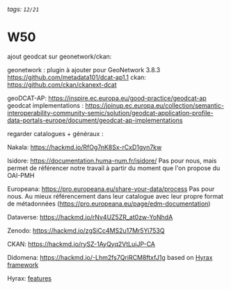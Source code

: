 ###### tags: `12/21`
# W50


ajout geodcat sur geonetwork/ckan:

geonetwork : plugin à ajouter pour GeoNetwork 3.8.3 https://github.com/metadata101/dcat-ap1.1
ckan: https://github.com/ckan/ckanext-dcat

geoDCAT-AP: https://inspire.ec.europa.eu/good-practice/geodcat-ap
geodcat implementations : https://joinup.ec.europa.eu/collection/semantic-interoperability-community-semic/solution/geodcat-application-profile-data-portals-europe/document/geodcat-ap-implementations

regarder catalogues + généraux :

Nakala:
https://hackmd.io/RfOg7nK8Sx-rCxD1gyn7kw

Isidore:
https://documentation.huma-num.fr/isidore/
Pas pour nous, mais permet de référencer notre travail à partir du moment que l'on propose du OAI-PMH

Europeana:
https://pro.europeana.eu/share-your-data/process
Pas pour nous. Au mieux référencement dans leur catalogue avec leur propre format de métadonnées (https://pro.europeana.eu/page/edm-documentation)

Dataverse:
https://hackmd.io/rNv4UZ5ZR_at0zw-YoNhdA

Zenodo:
https://hackmd.io/zgSiCc4MS2u17Mr5Yi753Q

CKAN:
https://hackmd.io/rySZ-1AyQyq2VtLuiJP-CA

Didomena:
https://hackmd.io/-Lhm2fs7QriRCM8ftxfJ1g
based on [Hyrax framework](https://hyrax.samvera.org/about/)

Hyrax:
[features](https://github.com/samvera/hyrax/wiki/Feature-matrix)
